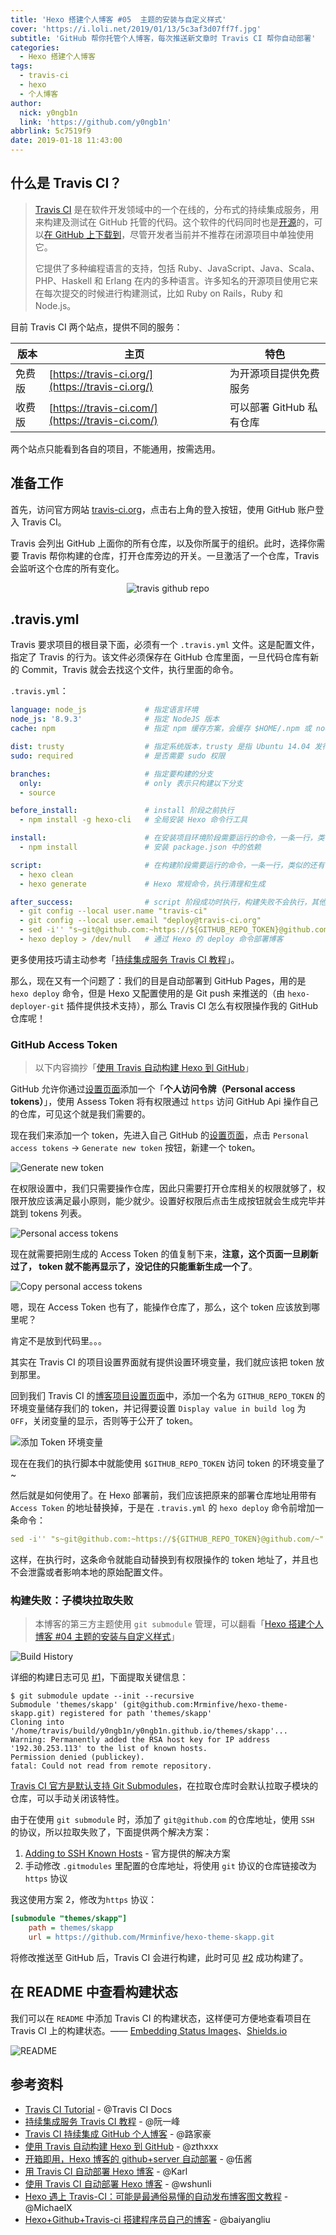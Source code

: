 ```yaml
---
title: 'Hexo 搭建个人博客 #05  主题的安装与自定义样式'
cover: 'https://i.loli.net/2019/01/13/5c3af3d07ff7f.jpg'
subtitle: 'GitHub 帮你托管个人博客，每次推送新文章时 Travis CI 帮你自动部署'
categories:
  - Hexo 搭建个人博客
tags:
  - travis-ci
  - hexo
  - 个人博客
author:
  nick: y0ngb1n
  link: 'https://github.com/y0ngb1n'
abbrlink: 5c7519f9
date: 2019-01-18 11:43:00
---
```

## 什么是 Travis CI？

> [Travis CI](https://travis-ci.org/) 是在软件开发领域中的一个在线的，分布式的持续集成服务，用来构建及测试在 GitHub 托管的代码。这个软件的代码同时也是[开源](https://github.com/travis-ci/travis-ci)的，可以[在 GitHub 上下载到](https://github.com/travis-ci/travis-ci)，尽管开发者当前并不推荐在闭源项目中单独使用它。
>
> 它提供了多种编程语言的支持，包括 Ruby、JavaScript、Java、Scala、PHP、Haskell 和 Erlang 在内的多种语言。许多知名的开源项目使用它来在每次提交的时候进行构建测试，比如 Ruby on Rails，Ruby 和 Node.js。

目前 Travis CI 两个站点，提供不同的服务：

版本 | 主页 | 特色
---- | ---- | ----
免费版 | [https://travis-ci.org/](https://travis-ci.org/) | 为开源项目提供免费服务
收费版 | [https://travis-ci.com/](https://travis-ci.com/) | 可以部署 GitHub 私有仓库

两个站点只能看到各自的项目，不能通用，按需选用。

## 准备工作

首先，访问官方网站 [travis-ci.org](https://travis-ci.org/)，点击右上角的登入按钮，使用 GitHub 账户登入 Travis CI。

Travis 会列出 GitHub 上面你的所有仓库，以及你所属于的组织。此时，选择你需要 Travis 帮你构建的仓库，打开仓库旁边的开关。一旦激活了一个仓库，Travis 会监听这个仓库的所有变化。

<p align="center">
  <img src="https://i.loli.net/2019/01/17/5c4036203a833.png" alt="travis github repo">
</p>

## .travis.yml

Travis 要求项目的根目录下面，必须有一个 `.travis.yml` 文件。这是配置文件，指定了 Travis 的行为。该文件必须保存在 GitHub 仓库里面，一旦代码仓库有新的 Commit，Travis 就会去找这个文件，执行里面的命令。

`.travis.yml`：

```yml
language: node_js             # 指定语言环境
node_js: '8.9.3'              # 指定 NodeJS 版本
cache: npm                    # 指定 npm 缓存方案，会缓存 $HOME/.npm 或 node_modules 文件夹

dist: trusty                  # 指定系统版本，trusty 是指 Ubuntu 14.04 发行版的名称
sudo: required                # 是否需要 sudo 权限

branches:                     # 指定要构建的分支
  only:                       # only 表示只构建以下分支
  - source

before_install:               # install 阶段之前执行
  - npm install -g hexo-cli   # 全局安装 Hexo 命令行工具

install:                      # 在安装项目环境阶段需要运行的命令，一条一行，类似的还有 before_install
  - npm install               # 安装 package.json 中的依赖

script:                       # 在构建阶段需要运行的命令，一条一行，类似的还有 before_script、after_script
  - hexo clean
  - hexo generate             # Hexo 常规命令，执行清理和生成

after_success:                # script 阶段成功时执行，构建失败不会执行，其他同上
  - git config --local user.name "travis-ci"
  - git config --local user.email "deploy@travis-ci.org"
  - sed -i'' "s~git@github.com:~https://${GITHUB_REPO_TOKEN}@github.com/~" _config.yml
  - hexo deploy > /dev/null   # 通过 Hexo 的 deploy 命令部署博客
```

更多使用技巧请主动参考「[持续集成服务 Travis CI 教程](http://www.ruanyifeng.com/blog/2017/12/travis_ci_tutorial.html)」。

那么，现在又有一个问题了：我们的目是自动部署到 GitHub Pages，用的是 `hexo deploy` 命令，但是 Hexo 又配置使用的是 Git push 来推送的（由 `hexo-deployer-git` 插件提供技术支持），那么 Travis CI 怎么有权限操作我的 GitHub 仓库呢！

### GitHub Access Token

> 以下内容摘抄「[使用 Travis 自动构建 Hexo 到 GitHub](https://blog.zthxxx.me/posts/Build-Hexo-Blog-by-Travis-CI/)」

GitHub 允许你通过[设置页面](https://github.com/settings/tokens)添加一个「**个人访问令牌（Personal access tokens）**」，使用 Assess Token 将有权限通过 `https` 访问 GitHub Api 操作自己的仓库，可见这个就是我们需要的。

现在我们来添加一个 token，先进入自己 GitHub 的[设置页面](https://github.com/settings/tokens)，点击 `Personal access tokens` → `Generate new token` 按钮，新建一个 token。

![Generate new token](https://i.loli.net/2019/01/18/5c40b37a1e67c.png)

在权限设置中，我们只需要操作仓库，因此只需要打开仓库相关的权限就够了，权限开放应该满足最小原则，能少就少。设置好权限后点击生成按钮就会生成完毕并跳到 tokens 列表。

![Personal access tokens](https://i.loli.net/2019/01/18/5c40b999b24d4.png)

现在就需要把刚生成的 Access Token 的值复制下来，**注意，这个页面一旦刷新过了， token 就不能再显示了，没记住的只能重新生成一个了**。

![Copy personal access tokens](https://i.loli.net/2019/01/18/5c40b95a99b08.png)

嗯，现在 Access Token 也有了，能操作仓库了，那么，这个 token 应该放到哪里呢？

肯定不是放到代码里。。。

其实在 Travis CI 的项目设置界面就有提供设置环境变量，我们就应该把 token 放到那里。

回到我们 Travis CI 的[博客项目设置页面](https://travis-ci.org/y0ngb1n/y0ngb1n.github.io/settings)中，添加一个名为 `GITHUB_REPO_TOKEN` 的环境变量储存我们的 token，并记得要设置 `Display value in build log` 为 `OFF`，关闭变量的显示，否则等于公开了 token。

![添加 Token 环境变量](https://i.loli.net/2019/01/18/5c40baab10d82.png)

现在在我们的执行脚本中就能使用 `$GITHUB_REPO_TOKEN` 访问 token 的环境变量了~

然后就是如何使用了。在 Hexo 部署前，我们应该把原来的部署仓库地址用带有 `Access Token` 的地址替换掉，于是在 `.travis.yml` 的 `hexo deploy` 命令前增加一条命令：

```yml
sed -i'' "s~git@github.com:~https://${GITHUB_REPO_TOKEN}@github.com/~" _config.yml
```

这样，在执行时，这条命令就能自动替换到有权限操作的 token 地址了，并且也不会泄露或者影响本地的原始配置文件。

### 构建失败：子模块拉取失败

> 本博客的第三方主题使用 `git submodule` 管理，可以翻看「[Hexo 搭建个人博客 #04 主题的安装与自定义样式](https://y0ngb1n.github.io/a/2270d168.html)」

![Build History](https://i.loli.net/2019/01/18/5c413aeb9dc2a.png)

详细的构建日志可见 [#1](https://travis-ci.org/y0ngb1n/y0ngb1n.github.io/builds/481166397)，下面提取关键信息：

```console
$ git submodule update --init --recursive
Submodule 'themes/skapp' (git@github.com:Mrminfive/hexo-theme-skapp.git) registered for path 'themes/skapp'
Cloning into '/home/travis/build/y0ngb1n/y0ngb1n.github.io/themes/skapp'...
Warning: Permanently added the RSA host key for IP address '192.30.253.113' to the list of known hosts.
Permission denied (publickey).
fatal: Could not read from remote repository.
```

[Travis CI 官方是默认支持 Git Submodules](https://docs.travis-ci.com/user/customizing-the-build/#git-submodules)，在拉取仓库时会默认拉取子模块的仓库，可以手动关闭该特性。

由于在使用 `git submodule` 时，添加了 `git@github.com` 的仓库地址，使用 `SSH` 的协议，所以拉取失败了，下面提供两个解决方案：

1. [Adding to SSH Known Hosts](https://docs.travis-ci.com/user/ssh-known-hosts/) - 官方提供的解决方案
2. 手动修改 `.gitmodules` 里配置的仓库地址，将使用 `git` 协议的仓库链接改为 `https` 协议

我这使用方案 2，修改为`https` 协议：

```ini
[submodule "themes/skapp"]
    path = themes/skapp
    url = https://github.com/Mrminfive/hexo-theme-skapp.git
```

将修改推送至 GitHub 后，Travis CI 会进行构建，此时可见 [#2](https://travis-ci.org/y0ngb1n/y0ngb1n.github.io/builds/481168732) 成功构建了。

## 在 README 中查看构建状态

我们可以在 `README` 中添加 Travis CI 的构建状态，这样便可方便地查看项目在 Travis CI 上的构建状态。—— [Embedding Status Images](https://docs.travis-ci.com/user/status-images/)、[Shields.io](https://shields.io/#/examples/build)

![README](https://i.loli.net/2019/01/18/5c4144df97e18.png)

## 参考资料

- [Travis CI Tutorial](https://docs.travis-ci.com/) - @Travis CI Docs
- [持续集成服务 Travis CI 教程](http://www.ruanyifeng.com/blog/2017/12/travis_ci_tutorial.html) - @阮一峰
- [Travis CI 持续集成 GitHub 个人博客](http://lujiahao.tk/2018/06/27/Travis%20CI%E6%8C%81%E7%BB%AD%E9%9B%86%E6%88%90/) - @路家豪
- [使用 Travis 自动构建 Hexo 到 GitHub](https://blog.zthxxx.me/posts/Build-Hexo-Blog-by-Travis-CI/) - @zthxxx
- [开箱即用，Hexo 博客的 github+server 自动部署](http://wuyuying.com/blog/archives/hexo-travis/) - @伍酱
- [用 Travis CI 自动部署 Hexo 博客](https://www.karlzhou.com/2016/05/28/travis-ci-deploy-blog/) - @Karl
- [使用 Travis CI 自动部署 Hexo 博客](https://www.wshunli.com/posts/7dcaaf9e.html) - @wshunli
- [Hexo 遇上 Travis-CI：可能是最通俗易懂的自动发布博客图文教程](https://juejin.im/post/5a1fa30c6fb9a045263b5d2a) - @MichaelX
- [Hexo+Github+Travis-ci 搭建程序员自己的博客](https://baiyangliu.github.io/Hexo+Github+Travis-ci%E6%90%AD%E5%BB%BA%E7%A8%8B%E5%BA%8F%E5%91%98%E8%87%AA%E5%B7%B1%E7%9A%84%E5%8D%9A%E5%AE%A2.html) - @baiyangliu
